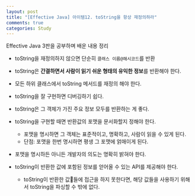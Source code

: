 ```yaml
---
layout: post
title: "[Effective Java] 아이템12. toString을 항상 재정의하라"
comments: true
categories: Study
---
```

Effective Java 3판을 공부하며 배운 내용 정리  

- toString을 재정의하지 않으면 단순히 `클래스 이름@해시코드`를 반환

- toString은 **간결하면서 사람이 읽기 쉬운 형태의 유익한 정보**를 반환해야 한다.

- 모든 하위 클래스에서 toString 메서드를 재정의 해야 한다.

- toString을 잘 구현하면 디버깅하기 쉽다.

- toString은 그 객체가 가진 주요 정보 모두를 반환하는 게 좋다.

- toString을 구현할 때면 반환값의 포맷을 문서화할지 정해야 한다.
    - 포맷을 명시하면 그 객체는 표준적이고, 명확하고, 사람이 읽을 수 있게 된다.
    - 단점: 포맷을 한번 명시하면 평생 그 포맷에 얽매이게 된다.

- 포맷을 명시하든 아니든 개발자의 의도는 명확히 밝혀야 한다.

- toString이 반환한 값에 포함된 정보를 얻어올 수 있는 API를 제공해야 한다.
    - toString이 반환한 값들에 접근을 하지 못한다면, 해당 값들을 사용하기 위해서 toString을 파싱할 수 밖에 없다.